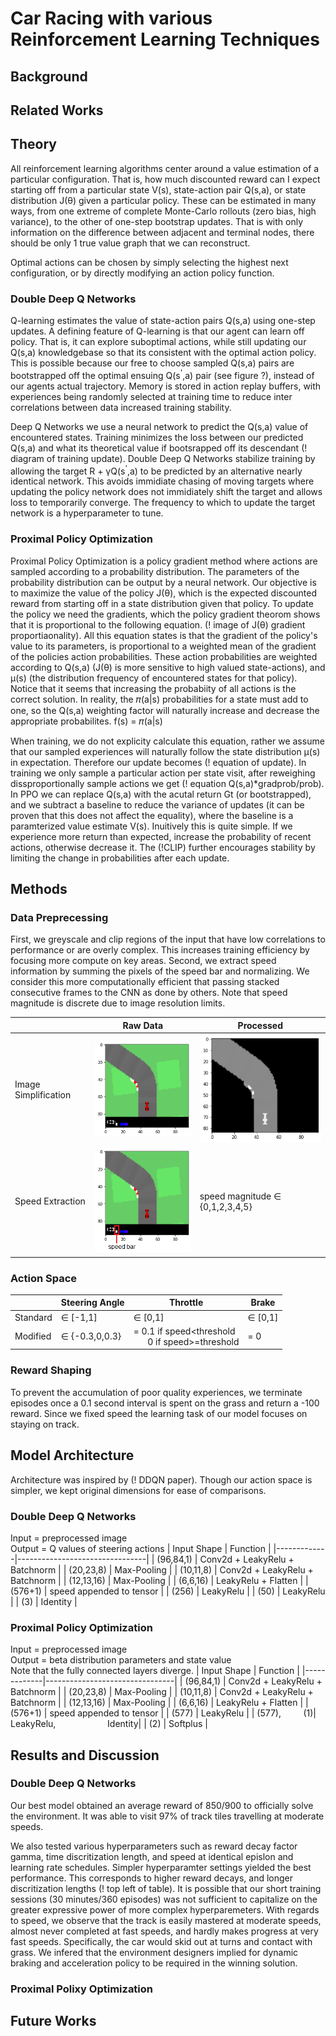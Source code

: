 # Car Racing with various Reinforcement Learning Techniques
## Background
## Related Works
## Theory
All reinforcement learning algorithms center around a value estimation of a particular configuration. That is, how much discounted reward can I expect starting off from a particular state V(s), state-action pair Q(s,a), or state distribution J(θ) given a particular policy. These can be estimated in many ways, from one extreme of complete Monte-Carlo rollouts (zero bias, high variance), to the other of one-step bootstrap updates. That is with only information on the difference between adjacent and terminal nodes, there should be only 1 true value graph that we can reconstruct.

Optimal actions can be chosen by simply selecting the highest next configuration, or by directly modifying an action policy function.
### Double Deep Q Networks
Q-learning estimates the value of state-action pairs Q(s,a) using one-step updates. A defining feature of Q-learning is that our agent can learn off policy. That is, it can explore suboptimal actions, while still updating our Q(s,a) knowledgebase so that its consistent with the optimal action policy. This is possible because our free to choose sampled Q(s,a) pairs are bootstrapped off the optimal ensuing Q(s<sup>'</sup>,a) pair (see figure ?), instead of our agents actual trajectory. Memory is stored in action replay buffers, with experiences being randomly selected at training time to reduce inter correlations between data increased training stability.

Deep Q Networks we use a neural network to predict the Q(s,a) value of encountered states. Training minimizes the loss between our predicted Q(s,a) and what its theoretical value if bootsrapped off its descendant (! diagram of training update). Double Deep Q Networks stabilize training by allowing the target R + γQ(s<sup>'</sup>,a) to be predicted by an alternative nearly identical network. This avoids immidiate chasing of moving targets where updating the policy network does not immidiately shift the target and allows loss to temporarily converge. The frequency to which to update the target network is a hyperparameter to tune.

### Proximal Policy Optimization
Proximal Policy Optimization is a policy gradient method where actions are sampled according to a probability distribution. The parameters of the probability distribution can be output by a neural network. Our objective is to maximize the value of the policy J(θ), which is the expected discounted reward from starting off in a state distribution given that policy. To update the policy we need the gradients, which the policy gradient theorom shows that it is proportional to the following equation. (! image of J(θ) gradient proportiaonality). All this equation states is that the gradient of the policy's value to its parameters, is proportional to a weighted mean of the gradient of the policies action probabilities. These action probabilities are weighted according to Q(s,a) (J(θ) is more sensitive to high valued state-actions), and μ(s) (the distribution frequency of encountered states for that policy). Notice that it seems that increasing the probabiity of all actions is the correct solution. In reality, the 𝜋(a|s) probabilities for a state must add to one, so the Q(s,a) weighting factor will naturally increase and decrease the appropriate probabilites. f(s) = 𝜋(a|s)

When training, we do not explicity calculate this equation, rather we assume that our sampled experiences will naturally follow the state distribution μ(s) in expectation. Therefore our update becomes (! equation of update). In training we only sample a particular action per state visit, after reweighing dissproportionally sample actions we get (! equation Q(s,a)\*gradprob/prob). In PPO we can replace Q(s,a) with the acutal return Gt (or bootstrapped), and we subtract a baseline to reduce the variance of updates (it can be proven that this does not affect the equality), where the baseline is a paramterized value estimate V(s). Inuitively this is quite simple. If we experience more return than expected, increase the probability of recent actions, otherwise decrease it. The (!CLIP) further encourages stability by limiting the change in probabilities after each update.

## Methods
### Data Preprecessing
First, we greyscale and clip regions of the input that have low correlations to performance or are overly complex. This increases training efficiency by focusing more compute on key areas. Second, we extract speed information by summing the pixels of the speed bar and normalizing. We consider this more computationally efficient that passing stacked consecutive frames to the CNN as done by others. Note that speed magnitude is discrete due to image resolution limits.

|                      | Raw Data                    | Processed                     |
|----------------------|-----------------------------|-------------------------------|
| Image Simplification | ![](images/unprocessed.png) | ![](images/postprocessed.png) |
| Speed Extraction     | ![](images/speed_bar.png)   |speed magnitude ∈ {0,1,2,3,4,5} |
 
### Action Space
|          | Steering Angle | Throttle                                        | Brake   |
|----------|----------------|-------------------------------------------------|---------|
| Standard | ∈ [-1,1]       | ∈ [0,1]                                         | ∈ [0,1] |
| Modified | ∈ {-0.3,0,0.3}   | = 0.1 if speed<threshold<br/> &nbsp; &nbsp; &nbsp; 0 if speed>=threshold  | = 0     |

### Reward Shaping
To prevent the accumulation of poor quality experiences, we terminate episodes once a 0.1 second interval is spent on the grass and return a -100 reward. Since we fixed speed the learning task of our model focuses on staying on track.
## Model Architecture
Architecture was inspired by (! DDQN paper). Though our action space is simpler, we kept original dimensions for ease of comparisons.
### Double Deep Q Networks
Input = preprocessed image<br/>Output = Q values of steering actions
| Input Shape | Function                |
|-------------|--------------------------------|
| (96,84,1)   | Conv2d + LeakyRelu + Batchnorm |
| (20,23,8)   | Max-Pooling                    |
| (10,11,8)   | Conv2d + LeakyRelu + Batchnorm |
| (12,13,16)  | Max-Pooling                    |
| (6,6,16)    | LeakyRelu + Flatten            |
| (576+1)     | speed appended to tensor       |
| (256)       | LeakyRelu                      |
| (50)        | LeakyRelu                      |
| (3)         | Identity                       |
### Proximal Policy Optimization
Input = preprocessed image<br/>Output = beta distribution parameters and state value<br/> Note that the fully connected layers diverge.
| Input Shape | Function                |
|-------------|--------------------------------|
| (96,84,1)   | Conv2d + LeakyRelu + Batchnorm |
| (20,23,8)   | Max-Pooling                    |
| (10,11,8)   | Conv2d + LeakyRelu + Batchnorm |
| (12,13,16)  | Max-Pooling                    |
| (6,6,16)    | LeakyRelu + Flatten            |
| (576+1)     | speed appended to tensor       |
| (577)       | LeakyRelu                      |
| (577), &nbsp; &nbsp; &nbsp; &nbsp; (1)| LeakyRelu, &nbsp; &nbsp; &nbsp; &nbsp; &nbsp; &nbsp; &nbsp; &nbsp; &nbsp; &nbsp; Identity|
| (2)         | Softplus                       |
## Results and Discussion
### Double Deep Q Networks
Our best model obtained an average reward of 850/900 to officially solve the environment. It was able to visit 97% of track tiles travelling at moderate speeds.

We also tested various hyperparameters such as reward decay factor gamma, time discritization length, and speed at identical epislon and learning rate schedules. Simpler hyperparamter settings yielded the best performance. This corresponds to higher reward decays, and longer discritization lengths (! top left of table). It is possible that our short training sessions (30 minutes/360 episodes) was not sufficient to capitalize on the greater expressive power of more complex hyperparemeters. With regards to speed,  we observe that the track is easily mastered at moderate speeds, almost never completed at fast speeds, and hardly makes progress at very fast speeds. Specifically, the car would skid out at turns and contact with grass. We infered that the environment designers implied for dynamic braking and acceleration policy to be required in the winning solution.
### Proximal Polixy Optimization
## Future Works
